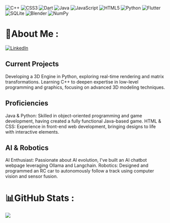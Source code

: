 ![C++](https://img.shields.io/badge/c++-%2300599C.svg?style=for-the-badge&logo=c%2B%2B&logoColor=white) ![CSS3](https://img.shields.io/badge/css3-%231572B6.svg?style=for-the-badge&logo=css3&logoColor=white) ![Dart](https://img.shields.io/badge/dart-%230175C2.svg?style=for-the-badge&logo=dart&logoColor=white) ![Java](https://img.shields.io/badge/java-%23ED8B00.svg?style=for-the-badge&logo=java&logoColor=white) ![JavaScript](https://img.shields.io/badge/javascript-%23323330.svg?style=for-the-badge&logo=javascript&logoColor=%23F7DF1E) ![HTML5](https://img.shields.io/badge/html5-%23E34F26.svg?style=for-the-badge&logo=html5&logoColor=white) ![Python](https://img.shields.io/badge/python-3670A0?style=for-the-badge&logo=python&logoColor=ffdd54) ![Flutter](https://img.shields.io/badge/Flutter-%2302569B.svg?style=for-the-badge&logo=Flutter&logoColor=white) ![SQLite](https://img.shields.io/badge/sqlite-%2307405e.svg?style=for-the-badge&logo=sqlite&logoColor=white) ![Blender](https://img.shields.io/badge/blender-%23F5792A.svg?style=for-the-badge&logo=blender&logoColor=white) ![NumPy](https://img.shields.io/badge/numpy-%23013243.svg?style=for-the-badge&logo=numpy&logoColor=white)

# 💫About Me :

[![LinkedIn](https://img.shields.io/badge/LinkedIn-%230077B5.svg?logo=linkedin&logoColor=white)](https://linkedin.com/in/https://www.linkedin.com/in/marvin-lorenz/) 

## Current Projects
Developing a 3D Engine in Python, exploring real-time rendering and matrix transformations.
Learning C++ to deepen expertise in low-level programming and graphics, focusing on advanced 3D modeling techniques.

## Proficiencies
Java & Python: Skilled in object-oriented programming and game development, having created a fully functional Java-based game.
HTML & CSS: Experience in front-end web development, bringing designs to life with interactive elements.

## AI & Robotics
AI Enthusiast: Passionate about AI evolution, I've built an AI chatbot webpage leveraging Ollama and Langchain.
Robotics: Designed and programmed an RC car to autonomously follow a track using computer vision and sensor fusion.

# 📊GitHub Stats :
![](https://github-readme-stats.vercel.app/api/top-langs/?username=Marvin-VW&theme=tokyonight&hide_border=true&include_all_commits=false&count_private=true&layout=compact)

